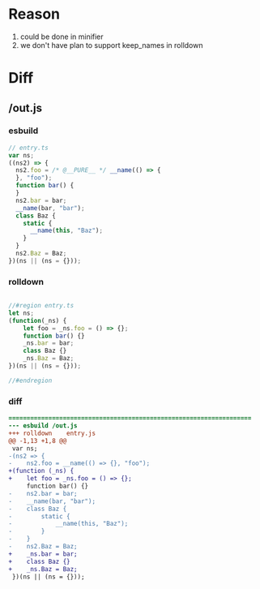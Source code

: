 # Reason
1. could be done in minifier
2. we don't have plan to support keep_names in rolldown
# Diff
## /out.js
### esbuild
```js
// entry.ts
var ns;
((ns2) => {
  ns2.foo = /* @__PURE__ */ __name(() => {
  }, "foo");
  function bar() {
  }
  ns2.bar = bar;
  __name(bar, "bar");
  class Baz {
    static {
      __name(this, "Baz");
    }
  }
  ns2.Baz = Baz;
})(ns || (ns = {}));
```
### rolldown
```js

//#region entry.ts
let ns;
(function(_ns) {
	let foo = _ns.foo = () => {};
	function bar() {}
	_ns.bar = bar;
	class Baz {}
	_ns.Baz = Baz;
})(ns || (ns = {}));

//#endregion
```
### diff
```diff
===================================================================
--- esbuild	/out.js
+++ rolldown	entry.js
@@ -1,13 +1,8 @@
 var ns;
-(ns2 => {
-    ns2.foo = __name(() => {}, "foo");
+(function (_ns) {
+    let foo = _ns.foo = () => {};
     function bar() {}
-    ns2.bar = bar;
-    __name(bar, "bar");
-    class Baz {
-        static {
-            __name(this, "Baz");
-        }
-    }
-    ns2.Baz = Baz;
+    _ns.bar = bar;
+    class Baz {}
+    _ns.Baz = Baz;
 })(ns || (ns = {}));

```